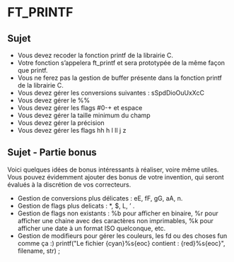 # FT_PRINTF

## Sujet

- Vous devez recoder la fonction printf de la librairie C.
- Votre fonction s’appelera ft_printf et sera prototypée de la même façon que
printf.
- Vous ne ferez pas la gestion de buffer présente dans la fonction printf de la librairie
C.
- Vous devez gérer les conversions suivantes : sSpdDioOuUxXcC
- Vous devez gérer le %%
- Vous devez gérer les flags #0-+ et espace
- Vous devez gérer la taille minimum du champ
- Vous devez gérer la précision
- Vous devez gérer les flags hh h l ll j z

## Sujet - Partie bonus

  Voici quelques idées de bonus intéressants à réaliser, voire même utiles. Vous pouvez
évidemment ajouter des bonus de votre invention, qui seront évalués à la discrétion de
vos correcteurs.
- Gestion de conversions plus délicates : eE, fF, gG, aA, n.
- Gestion de flags plus delicats : *, $, L, ’ .
- Gestion de flags non existants : %b pour afficher en binaire, %r pour afficher une
chaine avec des caractères non imprimables, %k pour afficher une date à un format
ISO quelconque, etc.
- Gestion de modifieurs pour gérer les couleurs, les fd ou des choses fun comme ça :)
printf("Le fichier {cyan}%s{eoc} contient : {red}%s{eoc}", filename, str) ;
